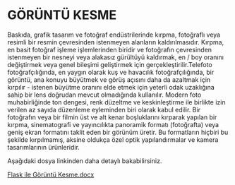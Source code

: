 # GÖRÜNTÜ KESME
Baskıda, grafik tasarım ve fotoğraf endüstrilerinde  kırpma, fotoğraflı veya resimli bir resmin çevresinden istenmeyen alanların kaldırılmasıdır. Kırpma, en basit fotoğraf işleme işlemlerinden biridir ve fotoğrafın çevresinden istenmeyen bir nesneyi veya alakasız gürültüyü kaldırmak, en / boy oranını değiştirmek veya genel bileşimi geliştirmek için gerçekleştirilir.Telefoto fotoğrafçılığında, en yaygın olarak kuş ve havacılık fotoğrafçılığında, bir görüntü, ana konuyu büyütmek ve görüş açısını daha da azaltmak için kırpılır - istenen büyütme oranını elde etmek için yeterli odak uzaklığına sahip bir lens doğrudan mevcut olmadığında kullanılır. Modern foto muhabirliğinde ton dengesi, renk düzeltme ve keskinleştirme ile birlikte izin verilen az sayıda düzenleme eyleminden biri olarak kabul edilir. Bir fotoğrafın veya bir filmin üst ve alt kenar boşluklarını kırparak yapılan bir kırpma, sinematografi ve yayıncılıkta panoramik formatı (fotoğrafta) veya geniş ekran formatını taklit eden bir görünüm üretir. Bu formatların hiçbiri bu şekilde kırpılmamış, aksine oldukça özel optik yapılandırmalar ve kamera tasarımlarının ürünleridir.

Aşağıdaki dosya linkinden daha detaylı bakabilirsiniz.

[Flask ile Görüntü Kesme.docx](https://github.com/leventkalkavan/flask_goruntu_isleme/files/7115198/Flask.ile.Goruntu.Kesme.docx)
